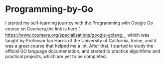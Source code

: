 # Programming-by-Go
I started my self-learning journey with the Programming with Google Go course on Coursera,the link is here：https://www.coursera.org/specializations/google-golang， which was taught by Professor Ian Harris of the University of California, Irvine, and it was a great course that helped me a lot. After that, I started to study the official GO language documentation, and started to practice algorithms and practical projects, which are yet to be completed.

